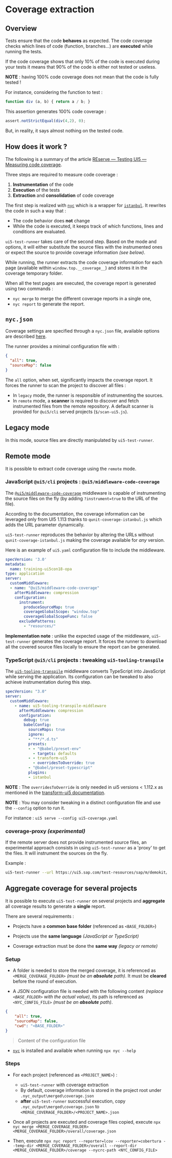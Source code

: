 # Coverage extraction

## Overview

Tests ensure that the code **behaves** as expected.
The code coverage checks which lines of code (function, branches...) are **executed** while running the tests.

If the code coverage shows that only 10% of the code is executed during your tests it means that 90% of the code is either not tested or useless.

**NOTE** : having 100% code coverage does not mean that the code is fully tested !

For instance, considering the function to test :

```javascript
function div (a, b) { return a / b; }
```

This assertion generates 100% code coverage :

```javascript
assert.notStrictEqual(div(4,2), 0);
```

But, in reality, it says almost nothing on the tested code.

## How does it work ?

The following is a summary of the article [REserve — Testing UI5 — Measuring code coverage](https://medium.com/@arnaud-buchholz/reserve-testing-ui5-measuring-code-coverage-ef303af051ef).

Three steps are required to measure code coverage :
1. **Instrumentation** of the code
2. **Execution** of the tests
3. **Extraction** and **consolidation** of code coverage

The first step is realized with [`nyc`](https://www.npmjs.com/package/nyc) which is a wrapper for [`istanbul`](https://www.npmjs.com/package/istanbul).
It rewrites the code in such a way that :

* The code behavior does **not** change
* While the code is executed, it keeps track of which functions, lines and conditions are evaluated.

`ui5-test-runner` takes care of the second step. Based on the mode and options, it will either substitute the source files with the instrumented ones or expect the source to provide coverage information *(see below)*.

While running, the runner extracts the code coverage information for each page (available within `window.top.__coverage__`) and stores it in the coverage temporary folder.

When all the test pages are executed, the coverage report is generated using two commands :

* `nyc merge` to merge the different coverage reports in a single one,
* `nyc report` to generate the report.

## `nyc.json`

Coverage settings are specified through a `nyc.json` file, available options are described [here](https://github.com/istanbuljs/nyc?tab=readme-ov-file#common-configuration-options).

The runner provides a minimal configuration file with :
```json
{
  "all": true,
  "sourceMap": false
}
```

The `all` option, when set, significantly impacts the coverage report. It forces the runner to scan the project to discover all files :

* In `legacy` mode, the runner is responsible of instrumenting the sources.
* In `remote` mode, a **scanner** is required to discover and fetch instrumented files from the remote repository. A default scanner is provided for `@ui5/cli` served projects (`$/scan-ui5.js`).

## Legacy mode

In this mode, source files are directly manipulated by `ui5-test-runner`.

## Remote mode

It is possible to extract code coverage using the `remote` mode.

### JavaScript `@ui5/cli` projects : `@ui5/middleware-code-coverage`

The [`@ui5/middleware-code-coverage`](https://www.npmjs.com/package/@ui5/middleware-code-coverage) middleware is capable of instrumenting the source files on the fly (by adding `?instrument=true` to the URL of the file).

According to the documentation, the coverage information can be leveraged only from UI5 1.113 thanks to `qunit-coverage-istanbul.js` which adds the URL parameter dynamically.

`ui5-test-runner` reproduces the behavior by altering the URLs without `qunit-coverage-istanbul.js` making the coverage available for *any* version.

Here is an example of `ui5.yaml` configuration file to include the middleware.

```yaml
specVersion: '3.0'
metadata:
  name: training-ui5con18-opa
type: application
server:
  customMiddleware:
  - name: "@ui5/middleware-code-coverage"
    afterMiddleware: compression
    configuration:
      instrument:
        produceSourceMap: true
        coverageGlobalScope: "window.top"
        coverageGlobalScopeFunc: false
      excludePatterns:
        - "resources/"
```

**Implementation note** : unlike the expected usage of the middleware, `ui5-test-runner` generates the coverage report. It forces the runner to download all the covered source files locally to ensure the report can be generated.

### TypeScript `@ui5/cli` projects : tweaking `ui5-tooling-transpile`

The [`ui5-tooling-transpile`](https://www.npmjs.com/package/ui5-tooling-transpile) middleware converts TypeScript into JavaScript while serving the application. Its configuration can be tweaked to also achieve instrumentation during this step.

```yaml
specVersion: "3.0"
server:
  customMiddleware:
    - name: ui5-tooling-transpile-middleware
      afterMiddleware: compression
      configuration:
        debug: true
        babelConfig:
          sourceMaps: true
          ignore:
          - "**/*.d.ts"
          presets:
          - - "@babel/preset-env"
            - targets: defaults
          - - transform-ui5
            - overridesToOverride: true
          - "@babel/preset-typescript"
          plugins:
          - istanbul
```

**NOTE** : The `overridesToOverride` is only needed in ui5 versions < 1.112.x as mentioned in the [transform-ui5 documentation](https://github.com/ui5-community/babel-plugin-transform-modules-ui5?tab=readme-ov-file#properties-related-to-controller-extensions).

**NOTE** : You may consider tweaking in a distinct configuration file and use the `--config` option to run it.

For instance : `ui5 serve --config ui5-coverage.yaml`

### coverage-proxy *(experimental)*

If the remote server does not provide instrumented source files, an experimental approach consists in using `ui5-test-runner` as a 'proxy' to get the files. It will instrument the sources on the fly.

Example :
```bash
ui5-test-runner --url https://ui5.sap.com/test-resources/sap/m/demokit/orderbrowser/webapp/test/testsuite.qunit.html --coverage --coverage-proxy --coverage-proxy-include webapp/* --coverage-proxy-exclude webapp/test --disable-ui5
```

## Aggregate coverage for several projects

It is possible to execute `ui5-test-runner` on several projects and **aggregate** all coverage results to generate a **single** report.

There are several requirements :

* Projects have a **common base folder** (referenced as `<BASE_FOLDER>`)

* Projects use the **same language** *(JavaScript or TypeScript)*

* Coverage extraction must be done the **same way** *(legacy or remote)*

### Setup

* A folder is needed to store the merged coverage, it is referenced as `<MERGE_COVERAGE_FOLDER>` *(must be an **absolute** path)*. It must be **cleared** before the round of execution.

* A JSON configuration file is needed with the following content *(replace `<BASE_FOLDER>` with the actual value)*, its path is  referenced as `<NYC_CONFIG_FILE>` *(must be an **absolute** path)*.

```json
{
    "all": true,
    "sourceMap": false,
    "cwd": "<BASE_FOLDER>"
}
```

> Content of the configuration file

* [`nyc`](https://www.npmjs.com/package/nyc) is installed and available when running `npx nyc --help`

### Steps

* For each project (referenced as `<PROJECT_NAME>`) :
  * `ui5-test-runner` with coverage extraction
  * By default, coverage information is stored in the project root under `.nyc_output\merged\coverage.json`
  * **after** `ui5-test-runner` successful execution, copy `.nyc_output\merged\coverage.json` to `<MERGE_COVERAGE_FOLDER>/<PROJECT_NAME>.json`

* Once all projects are executed and coverage files copied, execute `npx nyc merge <MERGE_COVERAGE_FOLDER> <MERGE_COVERAGE_FOLDER>/overall/coverage.json`

* Then, execute `npx nyc report --reporter=lcov --reporter=cobertura --temp-dir <MERGE_COVERAGE_FOLDER>/overall --report-dir <MERGE_COVERAGE_FOLDER>/coverage --nycrc-path <NYC_CONFIG_FILE>`
